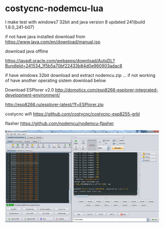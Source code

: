 # costycnc-nodemcu-lua
 I make test with windows7 32bit and java version 8 updated 241(build 1.8.0_241-b07)
       
  if not have java installed download from https://www.java.com/en/download/manual.jsp
       
  download java offline
  
  https://javadl.oracle.com/webapps/download/AutoDL?BundleId=241534_1f5b5a70bf22433b84d0e960903adac8
  
  if have windows 32bit download and extract nodemcu.zip ... if not working of have another operating sistem download below
  
 Download ESPlorer v2.0 http://domoticx.com/esp8266-esplorer-integrated-development-environment/
 
 http://esp8266.ru/esplorer-latest/?f=ESPlorer.zip 
 
 costycnc wifi https://github.com/costycnc/costycnc-esp8255-grbl
 
 flasher https://github.com/nodemcu/nodemcu-flasher
 
 

![alt text](https://github.com/costycnc/costycnc-nodemcu-lua/blob/master/lua.jpg)

